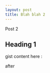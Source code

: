 ```yaml
---
layout: post
title: Blah blah 2
---
```


Post 2

Heading 1
---------

gist content here : 


<script src="https://gist.github.com/1941050.js?file=install"></script>

	

after